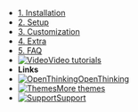 - [1. Installation](install)
- [2. Setup](setup)
- [3. Customization](custom)
- [4. Extra](extra)
- [5. FAQ](faq)
- [![Video](https://icongr.am/clarity/video-gallery.svg?size=16&color=808080)Video tutorials](video)
- **Links**
- [![OpenThinking](https://icongr.am/feather/corner-down-right.svg?size=16&color=808080)OpenThinking](https://example.com/)
- [![Themes](https://icongr.am/feather/corner-down-right.svg?size=16&color=808080)More themes](https://example.com/themes)
- [![Support](https://icongr.am/feather/message-square.svg?size=16&color=808080)Support](https://example.com/support)
